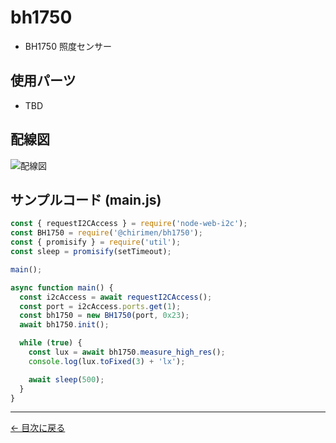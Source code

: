 # bh1750

- BH1750 照度センサー

## 使用パーツ

- TBD

## 配線図

![配線図](../node-examples/bh1750/schematic.png 'schematic')

## サンプルコード (main.js)

```javascript
const { requestI2CAccess } = require('node-web-i2c');
const BH1750 = require('@chirimen/bh1750');
const { promisify } = require('util');
const sleep = promisify(setTimeout);

main();

async function main() {
  const i2cAccess = await requestI2CAccess();
  const port = i2cAccess.ports.get(1);
  const bh1750 = new BH1750(port, 0x23);
  await bh1750.init();

  while (true) {
    const lux = await bh1750.measure_high_res();
    console.log(lux.toFixed(3) + 'lx');

    await sleep(500);
  }
}
```

---

[← 目次に戻る](./index.md)
